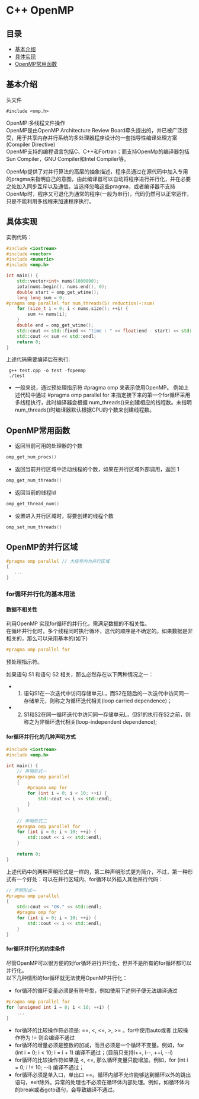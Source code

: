# C++ OpenMP

## 目录
 - [基本介绍](#基本介绍)
 - [具体实现](#具体实现)
 - [OpenMP常用函数](#openmp常用函数)

## 基本介绍
头文件
```
#include <omp.h>
```
OpenMP:多线程文件操作  
OpenMP是由OpenMP Architecture Review Board牵头提出的，并已被广泛接受，用于共享内存并行系统的多处理器程序设计的一套指导性编译处理方案(Compiler Directive)  
OpenMP支持的编程语言包括C、C++和Fortran；而支持OpenMp的编译器包括Sun Compiler，GNU Compiler和Intel Compiler等。  

OpenMp提供了对并行算法的高层的抽象描述，程序员通过在源代码中加入专用的pragma来指明自己的意图，由此编译器可以自动将程序进行并行化，并在必要之处加入同步互斥以及通信。当选择忽略这些pragma，或者编译器不支持OpenMp时，程序又可退化为通常的程序(一般为串行)，代码仍然可以正常运作，只是不能利用多线程来加速程序执行。

## 具体实现
实例代码：
```cpp
#include <iostream>
#include <vector>
#include <numeric>
#include <omp.h>

int main() {
    std::vector<int> nums(1000000);
    iota(nums.begin(), nums.end(), 0);
    double start = omp_get_wtime(); 
    long long sum = 0;
#pragma omp parallel for num_threads(5) reduction(+:sum)
    for (size_t i = 0; i < nums.size(); ++i) {
        sum += nums[i];
    }
    double end = omp_get_wtime();
    std::cout << std::fixed << "time : " << float(end - start) << std::endl;
    std::cout << sum << std::endl;
    return 0;
}
```
上述代码需要编译后在执行:
```
 g++ test.cpp -o test -fopenmp
 ./test
```
- 一般来说，通过预处理指示符 #pragma omp 来表示使用OpenMP。 例如上述代码中通过 #pragma omp parallel for 来指定接下来的第一个for循环采用多线程执行，此时编译器会根据
num_threads()来创建相应的线程数。未指明num_threads()时编译器默认根据CPU的个数来创建线程数。

## OpenMP常用函数
- 返回当前可用的处理器的个数
```c++
omp_get_num_procs() 
```
- 返回当前并行区域中活动线程的个数，如果在并行区域外部调用，返回 1
```c++
omp_get_num_threads()
```
- 返回当前的线程Id
```c++
omp_get_thread_num()
```
- 设置进入并行区域时，将要创建的线程个数
```c++
omp_set_num_threads()
```

## OpenMP的并行区域
```c++
#pragma omp parallel // 大括号内为并行区域
{
   ...
}
```

### for循环并行化的基本用法
#### 数据不相关性
利用OpenMP 实现for循环的并行化，需满足数据的不相关性。  
在循环并行化时，多个线程同时执行循环，迭代的顺序是不确定的。如果数据是非相关的，那么可以采用基本的(如下)
```c++
#pragma omp parallel for
```
预处理指示符。

如果语句 S1 和语句 S2 相关，那么必然存在以下两种情况之一：
- 1. 语句S1在一次迭代中访问存储单元L，而S2在随后的一次迭代中访问同一存储单元，则称之为循环迭代相关(loop carried dependence)；
- 2. S1和S2在同一循环迭代中访问同一存储单元L，但S1的执行在S2之前，则称之为非循环迭代相关(loop-independent dependence);

#### for循环并行化的几种声明方式
```c++
#include <iostream>
#include <omp.h>

int main() {
    // 声明形式一
    #pragma omp parallel 
    {
        #pragma omp for
        for (int i = 0; i < 10; ++i) {
            std::cout << i << std::endl;
        }
    }
    
    // 声明形式二
    #pragma omp parallel for
    for (int i = 0; i < 10; ++i) {
        std::cout << i << std::endl;
    }
    
    return 0;
}
```
上述代码中的两种声明形式是一样的，第二种声明形式更为简介，不过，第一种形式有一个好处：可以在并行区域内、for循环以外插入其他并行代码：
```cpp
// 声明形式一
#pragma omp parallel 
{
    std::cout << "OK." << std::endl;
    #pragma omp for
    for (int i = 0; i < 10; ++i) {
        std::cout << i << std::endl;
    }
}
```

#### for循环并行化的约束条件
尽管OpenMP可以很方便的对for循环进行并行化，但并不是所有的for循环都可以并行化。  
以下几种情形的for循环就无法使用OpenMP并行化：  
-  for循环的循环变量必须是有符号型，例如使用下述例子便无法编译通过
```c++
#pragma omp parallel for
for (unsigned int i = 0; i < 10; ++i) {
    ...
}
```
- for循环的比较操作符必须是: ==, <, <=, >, >= 。for中使用auto或者 比较操作符为 != 则会编译不通过
- for循环的增量必须是整数的加减，而且必须是一个循环不变量。例如，for (int i = 0; i < 10; i = i + 1) 编译不通过；(目前只支持i++, i--, ++i, --i)
- for循环的比较操作符如果是 <, <=, 那么循环变量只能增加。例如，for (int i = 0; i != 10; --i) 编译不通过；
- for循环必须是单入口，单出口 ==。循环内部不允许能够达到循环以外的跳出语句，exit除外。异常的处理也不必须在循环体内部处理。例如，如循环体内的break或者goto语句，会导致编译不通过。
